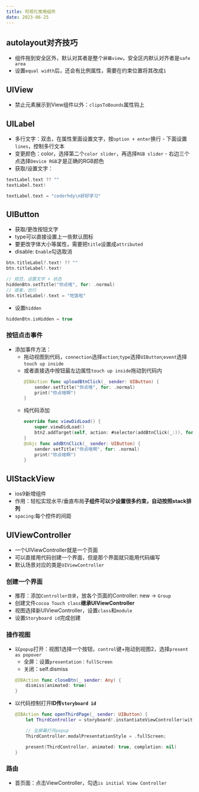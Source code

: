 ```yaml
---
title: 可视化常用组件
date: 2023-06-25
---
```

## autolayout对齐技巧
* 组件拖到安全区外，默认对其者是整个`屏幕view`，安全区内默认对齐者是`safe area`
* 设置`equal width`后，还会有比例属性，需要在约束位置将其改成`1`
## UIView
* 禁止元素展示到View组件以外：`clipsToBounds`属性钩上
## UILabel
* 多行文字：双击，在属性里面设置文字，按`option + enter`换行 - 下面设置`lines`，控制多行文本
* 变更颜色：color，选择第二个`color slider`，再选择`RGB slider` - 右边三个点选择`Device RGB`才是正确的RGB颜色
* 获取/设置文字：
```swift
textLabel.text ?? ""
textLabel.text!

textLabel.text = "coderhdy\n好好学习"
```
## UIButton
* 获取/更改按钮文字
* type可以直接设置上一些默认图标
* 要更改字体大小等属性，需要把`title`设置成`attributed`
* disable: `Enable`勾选取消
```swift
btn.titleLabel?.text! ?? ""
btn.titleLabel!.text!

// 规范，设置文字 + 状态
hiddenBtn.setTitle("你点啥", for: .normal)
// 或者，也行
btn.titleLabel!.text = "吃饭啦"
```
* 设置`hidden`
```swift
hiddenBtn.isHidden = true
```
### 按钮点击事件
* 添加事件方法：
  * 拖动视图到代码，`connection`选择`action`;`type`选择`UIButton`;`event`选择`touch up inside`
  * 或者直接选中按钮最左边属性`touch up inside`拖动到代码内
    ```swift
    @IBAction func uploadBtnClick(_ sender: UIButton) {
        sender.setTitle("你点啥", for: .normal)
        print("你点啥啊")
    }
    ```
  * 纯代码添加
    ```swift
    override func viewDidLoad() {
        super.viewDidLoad()
        btn2.addTarget(self, action: #selector(addBtnClick(_:)), for: .touchUpInside)
    }
    @objc func addBtnClick(_ sender: UIButton) {
        sender.setTitle("你点啥啊", for: .normal)
        print("你点啥啊")
    }
    ```

## UIStackView
* ios9新增组件
* 作用：轻松实现水平/垂直布局**子组件可以少设置很多约束，自动按照stack排列**
* `spacing`:每个控件的间距

## UIViewController
* 一个UIViewController就是一个页面
* 可以直接用代码创建一个界面，但是那个界面就只能用代码编写
* 默认场景对应的类是`UIViewController`
### 创建一个界面
* 推荐：添加`Controller目录`，放各个页面的Controller: new -> `Group`
* 创建文件`cocoa Touch class`**继承UIViewController**
* 视图选择新UIViewController，设置`class`和`module`
* 设置`Storyboard id`完成创建
### 操作视图
* 以`popup`打开：视图1选择一个按钮，`control`键+拖动到视图2，选择`present as popover`
    * 全屏：设置`presentation：fullScreen`
    * 关闭：self.dismiss
    ```swift
    @IBAction func closeBtn(_ sender: Any) {
        dismiss(animated: true)
    }
    ```
* 以代码控制打开**ID传`storyboard id`**
    ```swift
    @IBAction func openThirdPage(_ sender: UIButton) {
        let ThirdController = storyboard!.instantiateViewController(withIdentifier: "ThirdView")

        // 全屏幕打开popup
        ThirdController.modalPresentationStyle = .fullScreen;

        present(ThirdController, animated: true, completion: nil)
    }
    ```
### 路由
* 首页面：点击ViewController，勾选`is initial View Controller`